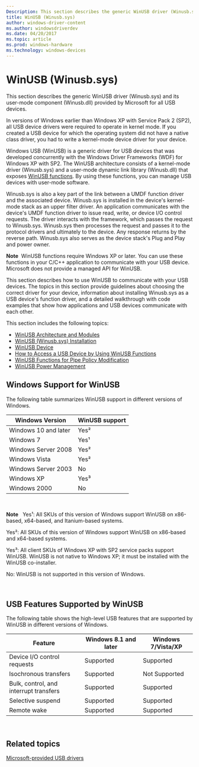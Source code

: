 ```yaml
---
Description: This section describes the generic WinUSB driver (Winusb.sys) and its user-mode component (Winusb.dll) provided by Microsoft for all USB devices.
title: WinUSB (Winusb.sys)
author: windows-driver-content
ms.author: windowsdriverdev
ms.date: 04/20/2017
ms.topic: article
ms.prod: windows-hardware
ms.technology: windows-devices
---
```


# WinUSB (Winusb.sys)


This section describes the generic WinUSB driver (Winusb.sys) and its user-mode component (Winusb.dll) provided by Microsoft for all USB devices.

In versions of Windows earlier than Windows XP with Service Pack 2 (SP2), all USB device drivers were required to operate in kernel mode. If you created a USB device for which the operating system did not have a native class driver, you had to write a kernel-mode device driver for your device.

Windows USB (WinUSB) is a generic driver for USB devices that was developed concurrently with the Windows Driver Frameworks (WDF) for Windows XP with SP2. The WinUSB architecture consists of a kernel-mode driver (Winusb.sys) and a user-mode dynamic link library (Winusb.dll) that exposes [WinUSB functions](https://msdn.microsoft.com/library/windows/hardware/ff540046#winusb). By using these functions, you can manage USB devices with user-mode software.

Winusb.sys is also a key part of the link between a UMDF function driver and the associated device. Winusb.sys is installed in the device's kernel-mode stack as an upper filter driver. An application communicates with the device's UMDF function driver to issue read, write, or device I/O control requests. The driver interacts with the framework, which passes the request to Winusb.sys. Winusb.sys then processes the request and passes it to the protocol drivers and ultimately to the device. Any response returns by the reverse path. Winusb.sys also serves as the device stack's Plug and Play and power owner.

**Note**  WinUSB functions require Windows XP or later. You can use these functions in your C/C++ application to communicate with your USB device. Microsoft does not provide a managed API for WinUSB.

This section describes how to use WinUSB to communicate with your USB devices. The topics in this section provide guidelines about choosing the correct driver for your device, information about installing Winusb.sys as a USB device's function driver, and a detailed walkthrough with code examples that show how applications and USB devices communicate with each other.

This section includes the following topics:

-   [WinUSB Architecture and Modules](winusb-architecture.md)
-   [WinUSB (Winusb.sys) Installation](winusb-installation.md)
-   [WinUSB Device](automatic-installation-of-winusb.md)
-   [How to Access a USB Device by Using WinUSB Functions](using-winusb-api-to-communicate-with-a-usb-device.md)
-   [WinUSB Functions for Pipe Policy Modification](winusb-functions-for-pipe-policy-modification.md)
-   [WinUSB Power Management](winusb-power-management.md)

## Windows Support for WinUSB


The following table summarizes WinUSB support in different versions of Windows.

| Windows Version      | WinUSB support |
|----------------------|----------------|
| Windows 10 and later | Yes²           |
| Windows 7            | Yes¹           |
| Windows Server 2008  | Yes²           |
| Windows Vista        | Yes²           |
| Windows Server 2003  | No             |
| Windows XP           | Yes³           |
| Windows 2000         | No             |

 

**Note**  
Yes¹: All SKUs of this version of Windows support WinUSB on x86-based, x64-based, and Itanium-based systems.

Yes²: All SKUs of this version of Windows support WinUSB on x86-based and x64-based systems.

Yes³: All client SKUs of Windows XP with SP2 service packs support WinUSB. WinUSB is not native to Windows XP; it must be installed with the WinUSB co-installer.

No: WinUSB is not supported in this version of Windows.

 

## USB Features Supported by WinUSB


The following table shows the high-level USB features that are supported by WinUSB in different versions of Windows.

| Feature                                | Windows 8.1 and later | Windows 7/Vista/XP |
|----------------------------------------|-----------------------|--------------------|
| Device I/O control requests            | Supported             | Supported          |
| Isochronous transfers                  | Supported             | Not Supported      |
| Bulk, control, and interrupt transfers | Supported             | Supported          |
| Selective suspend                      | Supported             | Supported          |
| Remote wake                            | Supported             | Supported          |

 

## Related topics
[Microsoft-provided USB drivers](system-supplied-usb-drivers.md)  



